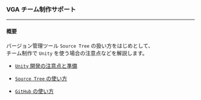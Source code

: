 
### VGA チーム制作サポート

---
#### 概要

バージョン管理ツール `Source Tree` の扱い方をはじめとして、  
チーム制作で `Unity` を使う場合の注意点などを解説します。

* [`Unity` 開発の注意点と準備][un]

* [`Source Tree` の使い方][st]

* [`GitHub` の使い方][gh]

[un]: https://github.com/tom10987/TEST/blob/master/Documents/unity.md
[st]: https://github.com/tom10987/TEST/blob/master/Documents/sourcetree.md
[gh]: https://github.com/tom10987/TEST/blob/master/Documents/github.md
